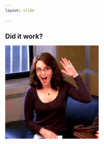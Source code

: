 ```yaml
---
layout: slide

---
```


## Did it work?


<img src="images/tina-success.gif" width="60%" class="fragment noprint" alt="SUCCESS!" />
